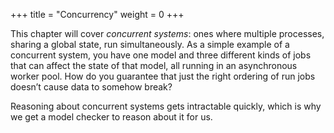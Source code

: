 +++
title = "Concurrency"
weight = 0
+++

This chapter will cover _concurrent systems_: ones where multiple processes, sharing a global state, run simultaneously. As a simple example of a concurrent system, you have one model and three different kinds of jobs that can affect the state of that model, all running in an asynchronous worker pool. How do you guarantee that just the right ordering of run jobs doesn’t cause data to somehow break?

Reasoning about concurrent systems gets intractable quickly, which is why we get a model checker to reason about it for us.
